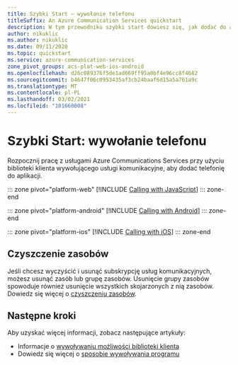 ```yaml
---
title: Szybki Start — wywołanie telefonu
titleSuffix: An Azure Communication Services quickstart
description: W tym przewodniku szybki start dowiesz się, jak dodać do aplikacji możliwości wywoływania sieci PSTN przy użyciu usług Azure Communications Services.
author: nikuklic
ms.author: nikuklic
ms.date: 09/11/2020
ms.topic: quickstart
ms.service: azure-communication-services
zone_pivot_groups: acs-plat-web-ios-android
ms.openlocfilehash: d26c089376f5de1ad669ff95a0bf4e96cc8f4682
ms.sourcegitcommit: b4647f06c0953435af3cb24baaf6d15a5a761a9c
ms.translationtype: MT
ms.contentlocale: pl-PL
ms.lasthandoff: 03/02/2021
ms.locfileid: "101660008"
---
```

# <a name="quickstart-call-to-phone"></a>Szybki Start: wywołanie telefonu

Rozpocznij pracę z usługami Azure Communications Services przy użyciu biblioteki klienta wywołującego usługi komunikacyjne, aby dodać telefonię do aplikacji.

::: zone pivot="platform-web"
[!INCLUDE [Calling with JavaScript](./includes/pstn-call-js.md)]
::: zone-end

::: zone pivot="platform-android"
[!INCLUDE [Calling with Android](./includes/pstn-call-android.md)]
::: zone-end

::: zone pivot="platform-ios"
[!INCLUDE [Calling with iOS](./includes/pstn-call-ios.md)]
::: zone-end

## <a name="clean-up-resources"></a>Czyszczenie zasobów

Jeśli chcesz wyczyścić i usunąć subskrypcję usług komunikacyjnych, możesz usunąć zasób lub grupę zasobów. Usunięcie grupy zasobów spowoduje również usunięcie wszystkich skojarzonych z nią zasobów. Dowiedz się więcej o [czyszczeniu zasobów](../create-communication-resource.md#clean-up-resources).

## <a name="next-steps"></a>Następne kroki

Aby uzyskać więcej informacji, zobacz następujące artykuły:

- Informacje o [wywoływaniu możliwości biblioteki klienta](./calling-client-samples.md)
- Dowiedz się więcej o [sposobie wywoływania programu](../../concepts/voice-video-calling/about-call-types.md)
